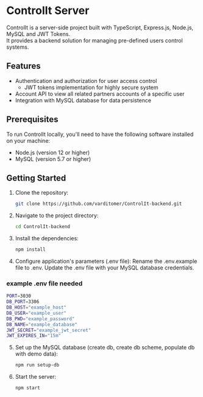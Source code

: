 # ControlIt Server

ControlIt is a server-side project built with TypeScript, Express.js, Node.js, MySQL and JWT Tokens.  
It provides a backend solution for managing pre-defined users control systems.

## Features

* Authentication and authorization for user access control
   - JWT tokens implementation for highly secure system
* Account API to view all related partners accounts of a specific user
* Integration with MySQL database for data persistence

## Prerequisites

To run ControlIt locally, you'll need to have the following software installed on your machine:

- Node.js (version 12 or higher)
- MySQL (version 5.7 or higher)

## Getting Started

1. Clone the repository:
   ```bash
   git clone https://github.com/varditomer/ControlIt-backend.git
   ```

2. Navigate to the project directory:
   ```bash
   cd ControlIt-backend
   ```

3. Install the dependencies:
   ```bash
   npm install
   ```

4. Configure application's parameters (.env file):
  Rename the .env.example file to .env.
  Update the .env file with your MySQL database credentials.
### example .env file needed
   ```bash
  PORT=3030
  DB_PORT=3306
  DB_HOST="example_host"
  DB_USER="example_user"
  DB_PWD="example_password"
  DB_NAME="example_database"
  JWT_SECRET="example_jwt_secret"
  JWT_EXPIRES_IN="15m"
   ```

5. Set up the MySQL database (create db, create db scheme, populate db with demo data):
   ```bash
   npm run setup-db
   ```  

6. Start the server:
   ```bash
   npm start
   ```
